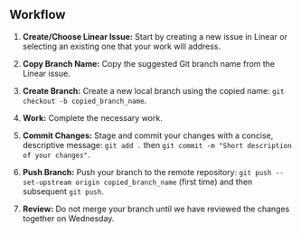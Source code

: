 ## Workflow

1. **Create/Choose Linear Issue:** Start by creating a new issue in Linear or selecting an existing one that your work will address.

2. **Copy Branch Name:** Copy the suggested Git branch name from the Linear issue.

3. **Create Branch:** Create a new local branch using the copied name: `git checkout -b copied_branch_name`.

4. **Work:** Complete the necessary work.

5. **Commit Changes:** Stage and commit your changes with a concise, descriptive message: `git add .` then `git commit -m "Short description of your changes"`.

6. **Push Branch:** Push your branch to the remote repository: `git push --set-upstream origin copied_branch_name` (first time) and then subsequent `git push`.

7. **Review:** Do not merge your branch until we have reviewed the changes together on Wednesday.
